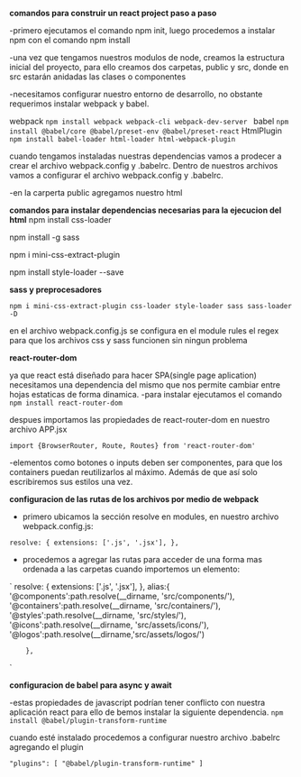**comandos para construir un react project paso a paso**

-primero ejecutamos el comando npm init, luego procedemos a instalar npm
con el comando npm install

-una vez que tengamos nuestros modulos de node, creamos la estructura inicial del proyecto,
para ello creamos dos carpetas, public y src, donde en src estarán anidadas las clases o componentes

-necesitamos configurar nuestro entorno de desarrollo, no obstante requerimos instalar webpack y babel.

webpack ` npm install webpack webpack-cli webpack-dev-server  `
babel ` npm install @babel/core @babel/preset-env @babel/preset-react `
HtmlPlugin ` npm install babel-loader html-loader html-webpack-plugin`

cuando tengamos instaladas nuestras dependencias vamos a prodecer a crear el archivo webpack.config y .babelrc. Dentro de nuestros archivos vamos a configurar el archivo webpack.config y .babelrc.

-en la carperta public agregamos nuestro html 

**comandos para instalar dependencias necesarias para la ejecucion del html**
npm install css-loader

npm install  -g sass

npm i mini-css-extract-plugin

 npm install style-loader --save

 **sass y preprocesadores**

 `npm i mini-css-extract-plugin css-loader style-loader sass sass-loader -D`

 en el archivo webpack.config.js se configura en el module rules el regex para que los archivos css y sass funcionen sin ningun problema

 **react-router-dom**

 ya que react está diseñado para hacer SPA(single page aplication) necesitamos una dependencia del mismo que nos permite cambiar entre hojas estaticas de forma dinamica.
-para instalar ejecutamos el comando `npm install react-router-dom`

despues importamos las propiedades de react-router-dom en nuestro archivo APP.jsx

`import {BrowserRouter, Route, Routes} from 'react-router-dom'` 

-elementos como botones o inputs deben ser componentes, para que los containers puedan reutilizarlos al máximo. Además de que así solo escribiremos sus estilos una vez.

**configuracion de las rutas de los archivos por medio de webpack**

- primero ubicamos la sección resolve en modules, en nuestro archivo webpack.config.js:

`resolve: {
		extensions: ['.js', '.jsx'],
	},`

- procedemos a agregar las rutas para acceder de una forma mas ordenada a las carpetas cuando importemos un elemento: 

`
resolve: {
		extensions: ['.js', '.jsx'],
	},
    	alias:{
			'@components':path.resolve(__dirname, 'src/components/'),
			'@containers':path.resolve(__dirname, 'src/containers/'),
			'@styles':path.resolve(__dirname, 'src/styles/'),
			'@icons':path.resolve(__dirname, 'src/assets/icons/'),
			'@logos':path.resolve(__dirname,'src/assets/logos/')
			
		},
`

**configuracion de babel para async y await**

-estas propiedades de javascript podrían tener conflicto con nuestra aplicación react
para ello de bemos instalar la siguiente dependencia.
`
npm install @babel/plugin-transform-runtime
`

cuando esté instalado procedemos a configurar nuestro archivo .babelrc agregando el plugin 

`
  "plugins": [
        "@babel/plugin-transform-runtime"
    ]
`